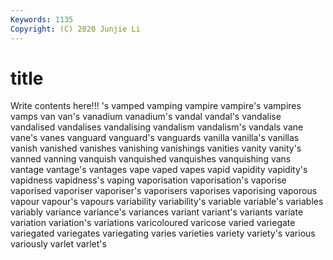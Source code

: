 ```yaml
---
Keywords: 1135
Copyright: (C) 2020 Junjie Li
---
```


# title

Write contents here!!!
's 
vamped 
vamping 
vampire
vampire's 
vampires 
vamps 
van 
van's 
vanadium 
vanadium's 
vandal 
vandal's 
vandalise
vandalised 
vandalises 
vandalising 
vandalism 
vandalism's 
vandals 
vane 
vane's 
vanes 
vanguard
vanguard's 
vanguards 
vanilla 
vanilla's 
vanillas 
vanish 
vanished 
vanishes 
vanishing 
vanishings
vanities 
vanity 
vanity's 
vanned 
vanning 
vanquish 
vanquished 
vanquishes 
vanquishing 
vans
vantage 
vantage's 
vantages 
vape 
vaped 
vapes 
vapid 
vapidity 
vapidity's 
vapidness
vapidness's 
vaping 
vaporisation 
vaporisation's 
vaporise 
vaporised 
vaporiser 
vaporiser's 
vaporisers 
vaporises
vaporising 
vaporous 
vapour 
vapour's 
vapours 
variability 
variability's 
variable 
variable's 
variables
variably 
variance 
variance's 
variances 
variant 
variant's 
variants 
variate 
variation 
variation's
variations 
varicoloured 
varicose 
varied 
variegate 
variegated 
variegates 
variegating 
varies 
varieties
variety 
variety's 
various 
variously 
varlet 
varlet's 
